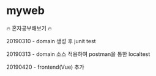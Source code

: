 # myweb
:fire: 혼자공부해보기  :fire:

20190310 - domain 생성 후 junit test

20190313 - domain 소스 적용하여 postman을 통한 localtest

20190420 - frontend(Vue) 추가